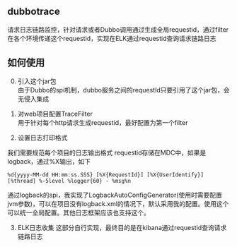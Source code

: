 ## dubbotrace
请求日志链路监控，针对请求或者Dubbo调用通过生成全局requestid，通过filter在各个环境传递这个requestid，实现在ELK通过requestid查询请求链路日志

## 如何使用
0. 引入这个jar包  
由于Dubbo的spi机制，dubbo服务之间的requestId只要引用了这个jar包，会无侵入集成

1. 对web项目配置TraceFilter  
用于针对每个http请求生成requestid，最好配置为第一个filter

2. 设置日志打印格式

我们需要规范每个项目的日志输出格式
requestid存储在MDC中，如果是logback，通过%X输出，如下

```
%d{yyyy-MM-dd HH:mm:ss.SSS} [%X{RequestId}] [%X{UserIdentify}] [%thread] %-5level %logger{60} - %msg%n
```


通过logback的spi，我实现了LogbackAutoConfigGenerator(使用时需要配置jvm参数)，可以在项目没有logback.xml的情况下，默认采用我的配置。使用这个可以统一全局配置。其他日志框架应该也支持这个。  

3. ELK日志收集
这部分自行实现，最终目的是在kibana通过requestid查询请求链路日志

